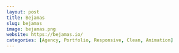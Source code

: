 ```yaml
---
layout: post
title: Bejamas
slug: bejamas
image: bejamas.png
website: https://bejamas.io/
categories: [Agency, Portfolio, Responsive, Clean, Animation]
---
```

